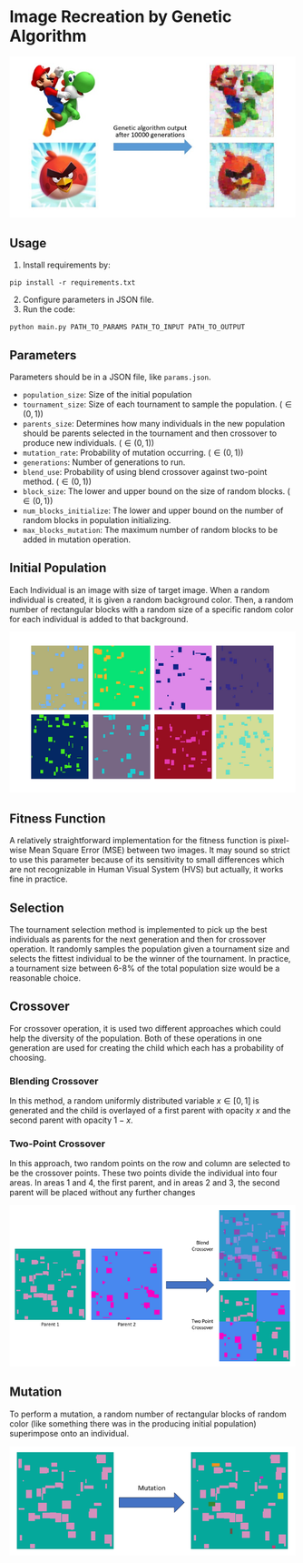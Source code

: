 # Image Recreation by Genetic Algorithm

<img src="resource/example.jpg" alt="Example">

## Usage

1. Install requirements by:

```
pip install -r requirements.txt
```

2. Configure parameters in JSON file.
3. Run the code:

```
python main.py PATH_TO_PARAMS PATH_TO_INPUT PATH_TO_OUTPUT
```

## Parameters

Parameters should be in a JSON file, like `params.json`.

- `population_size`: Size of the initial population
- `tournament_size`: Size of each tournament to sample the population. ($\in (0, 1)$)
- `parents_size`: Determines how many individuals in the new population should be parents selected in the tournament and then crossover to produce new individuals. ($\in (0, 1)$)
- `mutation_rate`: Probability of mutation occurring. ($\in (0, 1)$)
- `generations`: Number of generations to run.
- `blend_use`: Probability of using blend crossover against two-point method. ($\in (0, 1)$)
- `block_size`: The lower and upper bound on the size of random blocks. ($\in (0, 1)$)
- `num_blocks_initialize`: The lower and upper bound on the number of random blocks in population initializing.
- `max_blocks_mutation`: The maximum number of random blocks to be added in mutation operation.

## Initial Population

Each Individual is an image with size of target image. When a random individual is created, it is given a random background color. Then, a random number of rectangular blocks with a random size of a specific random color for each individual is added to that background.

<img src="resource/initial_population.png" alt="Initial Population">

## Fitness Function

A relatively straightforward implementation for the fitness function is pixel-wise Mean Square Error (MSE) between two images. It may sound so strict to use this parameter because of its sensitivity to small differences which are not recognizable in Human Visual System (HVS) but actually, it works fine in practice.

## Selection

The tournament selection method is implemented to pick up the best individuals as parents for the next generation and then for crossover operation. It randomly samples the population given a tournament size and selects the fittest individual to be the winner of the tournament. In practice, a tournament size between 6-8% of the total population size would be a reasonable choice.

## Crossover

For crossover operation, it is used two different approaches which could help the diversity of the population. Both of these operations in one generation are used for creating the child which each has a probability of choosing.

### Blending Crossover

In this method, a random uniformly distributed variable $x \in [0, 1]$ is generated and the child is overlayed of a first parent with opacity $x$ and the second parent with opacity $1-x$.

### Two-Point Crossover

In this approach, two random points on the row and column are selected to be the crossover points. These two points divide the individual into four areas. In areas 1 and 4, the first parent, and in areas 2 and 3, the second parent will be placed without any further changes

<img src="resource/crossover.png" alt="Crossover">

## Mutation

To perform a mutation, a random number of rectangular blocks of random color (like something there was in the producing initial population) superimpose onto an individual.

<img src="resource/mutation.png" alt="Mutation">
